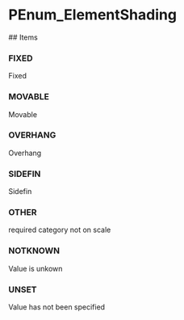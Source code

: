 # PEnum_ElementShading

<!-- end of definition -->## Items

### FIXED
Fixed

### MOVABLE
Movable

### OVERHANG
Overhang

### SIDEFIN
Sidefin

### OTHER
required category not on scale

### NOTKNOWN
Value is unkown

### UNSET
Value has not been specified
